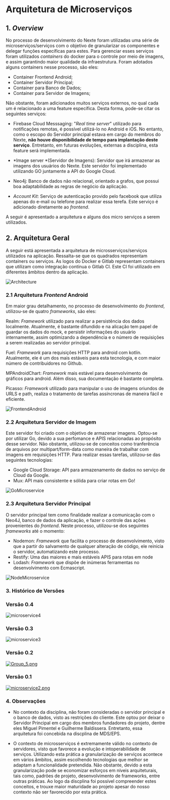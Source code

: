 # Arquitetura de Microserviços

## 1. *Overview*

No processo de desenvolvimento do Nexte foram utilizadas uma série de microserviços/serviços com o objetivo de granularizar os componentes e delegar funções específicas para estes. Para gerenciar esses serviços foram utilizados *containers* do docker para o controle por meio de imagens, e assim garantindo maior qualidade da infraestrutura. Foram adotados alguns containers nesse processo, são eles:

* Container Frontend Android;
* Container Servidor Principal; 
* Container para Banco de Dados; 
* Container para Servidor de Imagens;

Não obstante, foram adicionados muitos serviços externos, no qual cada um é relacionado a uma feature específica. Desta forma, pode-se citar os seguintes serviços:

* Firebase Cloud Messsaging: "*Real time server*" utilizado para notificações remotas, é possível utilizá-lo no Android e iOS.  No entanto, como o escopo do Servidor principal estava em cargo do membros do Nexte, **não houve disponibilidade de tempo para implantação deste serviço**. Entretanto, em futuras evoluções, externas a disciplina, esta feature será implementada.

* *Image server *(Servidor de Imagens): Servidor que irá armazenar as imagens dos usuários do Nexte. Este servidor foi implementado utilizando GO juntamente a API do Google Cloud. 

* Neo4j: Banco de dados não relacional, orientado a grafos, que possui boa adaptabilidade as regras de negócio da aplicação.

* *Account Kit*: Serviço de autenticação provido pelo facebook que utiliza apenas do e-mail ou telefone para realizar essa terefa. Este serviço é adicionado diretamente ao *frontend*.

A seguir é apresentado a arquitetura e alguns dos micro serviços a serem utilizados.


## 2. Arquitetura Geral

A seguir está apresentada a arquitetura de microsserviços/serviços utilizados na aplicação. Ressalta-se que os quadrados representam containers ou serviços. As logos do Docker e Gitlab representam containers que utilizam como integração contínua o Gitlab CI. Este CI foi utilizado em diferentes âmbitos dentro da aplicação.

![Architecture](https://i.imgur.com/IngfWJE.png)

### 2.1 Arquitetura *Frontend* Android

Em maior grau detalhamento, no processo de desenvolvimento do *frontend*, utilizou-se de quatro *frameworks*, são eles:

Realm: *Framework* utilizado para realizar a persistência dos dados localmente. Atualmente, é bastante difundido e na alicação tem papel de guardar os dados do mock, e persistir informações do usuário internamente, assim optimizando a dependência e o número de requisições a serem realizadas ao servidor principal.

Fuel: *Framework* para requisições HTTP para android com kotlin. Atualmente, ele é um dos mais estáveis para esta tecnologia, e com maior número de contribuidores no Github.

MPAndroidChart: *Framework* mais estável para desenvolvimento de gráficos para android. Além disso, sua documentação é bastante completa. 

Picasso: *Framework* utilizado para manipular o uso de imagens oriundos de URLS e path, realiza o tratamento de tarefas assíncronas de maneira fácil e eficiente.

![FrontendAndroid](https://i.imgur.com/VdubD18.png)

### 2.2 Arquitetura Servidor de Imagem

Este servidor foi criado com o objetivo de armazenar imagens. Optou-se por utilizar Go, devido a sua perfomance e APIS relacionadas ao propósito desse servidor. Não obstante, utilizou-se de conceitos como tranferência de arquivos por multipart/form-data como maneira de trabalhar com imagens em requisições HTTP. Para realizar essas tarefas, utilizou-se das seguintes tecnologias:

* Google Cloud Storage: API para armazenamento de dados no serviço de Cloud da Google. 
* Mux: API mais consistente e sólida para criar rotas em Go!

![GoMicroservice](https://i.imgur.com/545g8M4.png)

### 2.3 Arquitetura Servidor Principal

O servidor principal tem como finalidade realizar a comunicação com o Neo4J, banco de dados da aplicação, e fazer o controle das ações provenientes do *frontend*. Neste processo, utilizou-se dos seguintes *frameworks* até o momento:

* Nodemon: *Framework* que facilita o processo de desenvolvimento, visto que a partir do salvamento de qualquer alteração de código, ele reinicia o servidor, automatizando este processo. 
* Restify: Uma das maiores e mais estáveis APIS para rotas em node
* Lodash: *Framework* que dispõe de inúmeras ferramentas no desenvolvimento com Ecmascript.

![NodeMicroservice](https://i.imgur.com/DpDow0C.png)


### 3. Histórico de Versões

### Versão 0.4


![microservice4](https://i.imgur.com/IngfWJE.png)

### Versão 0.3

![microservice3](https://i.imgur.com/lkbYbts.png)

### Versão 0.2

[![Group_5.png](https://s9.postimg.cc/ui64atben/Group_5.png)](https://postimg.cc/image/pwa02gpvf/)

### Versão 0.1

[![microservice2.png](https://s17.postimg.cc/i0gs7p1i7/microservice2.png)](https://postimg.cc/image/bzj3amevv/)


### 4. Observações

* No contexto da disciplina, não foram consideradas o servidor principal e o banco de dados, visto as restrições do cliente. Este optou por deixar o Servidor Principal em cargo dos membros fundadores do projeto, dentre eles Miguel Pimentel e Guilherme Baldissera. Entretanto, essa arquitetura foi concebida na discplina de MDS/EPS. 

*  O contexto de microsserviços é extremamente válido no contexto de servidores, visto que favorece a evolução e intoperabilidade de serviços. Utilizando esta prática a granularização de serviços acontece em vários âmbitos, assim escolhendo tecnologias que melhor se adaptam a funcionalidade pretendida. Não obstante, devido a esta granularização pode se economizar esforços em níveis arquiteturais, tais como, padrões de projeto, desenvolvimento de frameworks, entre outras práticas. Ao logo da discplina foi possível compreender estes conceitos, e trouxe maior maturidade ao projeto apesar do nosso contexto não ser favorecido por esta prática.